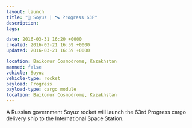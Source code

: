```yaml
---
layout: launch
title: "🚀 Soyuz | 🛰 Progress 63P"
description:
tags:

date: 2016-03-31 16:20 +0000
created: 2016-03-21 16:59 +0000
updated: 2016-03-21 16:59 +0000

location: Baikonur Cosmodrome, Kazakhstan
manned: false
vehicle: Soyuz
vehicle-type: rocket
payload: Progress
payload-type: cargo module
location: Baikonur Cosmodrome, Kazakhstan
---
```


A Russian government Soyuz rocket will launch the 63rd Progress cargo delivery ship to the International Space Station.

